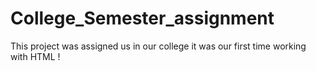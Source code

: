 # College_Semester_assignment
This project was assigned us in our college it was our first time working with HTML !
